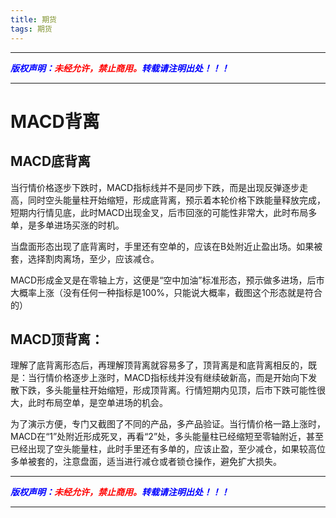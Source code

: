 ```yaml
---
title: 期货
tags: 期货
---
```


------


***<font color=blue>版权声明：</font><font color=red>未经允许，禁止商用。</font><font color=blue>转载请注明出处！！！</font>***

------

# MACD背离
## MACD底背离
当行情价格逐步下跌时，MACD指标线并不是同步下跌，而是出现反弹逐步走高，同时空头能量柱开始缩短，形成底背离，预示着本轮价格下跌能量释放完成，短期内行情见底，此时MACD出现金叉，后市回涨的可能性非常大，此时布局多单，是多单进场买涨的时机。

当盘面形态出现了底背离时，手里还有空单的，应该在B处附近止盈出场。如果被套，选择割肉离场，至少，应该减仓。

MACD形成金叉是在零轴上方，这便是“空中加油”标准形态，预示做多进场，后市大概率上涨（没有任何一种指标是100%，只能说大概率，截图这个形态就是符合的）

## MACD顶背离：

理解了底背离形态后，再理解顶背离就容易多了，顶背离是和底背离相反的，既是：当行情价格逐步上涨时，MACD指标线并没有继续破新高，而是开始向下发散下跌，多头能量柱开始缩短，形成顶背离。行情短期内见顶，后市下跌可能性很大，此时布局空单，是空单进场的机会。

为了演示方便，专门又截图了不同的产品，多产品验证。当行情价格一路上涨时，MACD在“1”处附近形成死叉，再看“2”处，多头能量柱已经缩短至零轴附近，甚至已经出现了空头能量柱，此时手里还有多单的，应该止盈，至少减仓，如果较高位多单被套的，注意盘面，适当进行减仓或者锁仓操作，避免扩大损失。


------

***<font color=blue>版权声明：</font><font color=red>未经允许，禁止商用。</font><font color=blue>转载请注明出处！！！</font>***

------
